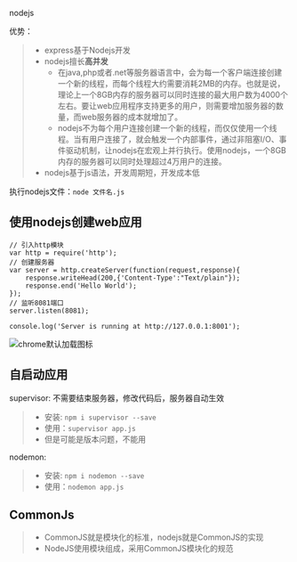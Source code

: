 nodejs

优势：

> - express基于Nodejs开发
> - nodejs擅长**高并发**
>   - 在java,php或者.net等服务器语言中，会为每一个客户端连接创建一个新的线程，而每个线程大约需要消耗2MB的内存。也就是说，理论上一个8GB内存的服务器可以同时连接的最大用户数为4000个左右。要让web应用程序支持更多的用户，则需要增加服务器的数量，而web服务器的成本就增加了。
>   - nodejs不为每个用户连接创建一个新的线程，而仅仅使用一个线程。当有用户连接了，就会触发一个内部事件，通过非阻塞I/O、事件驱动机制，让nodejs在宏观上并行执行。使用nodejs，一个8GB内存的服务器可以同时处理超过4万用户的连接。
> - nodejs基于js语法，开发周期短，开发成本低

执行nodejs文件：`node 文件名.js`

## 使用nodejs创建web应用

```
// 引入http模块
var http = require('http');
// 创建服务器
var server = http.createServer(function(request,response){
	response.writeHead(200,{'Content-Type':"Text/plain"});
	response.end('Hello World');
});
// 监听8081端口
server.listen(8081);

console.log('Server is running at http://127.0.0.1:8001');
```





![chrome默认加载图标](C:\Users\17273\AppData\Roaming\Typora\typora-user-images\image-20210901183450699.png)

## 自启动应用

supervisor: 不需要结束服务器，修改代码后，服务器自动生效

> - 安装: `npm i supervisor --save`
> - 使用：`supervisor app.js`
> - 但是可能是版本问题，不能用

nodemon:

> - 安装: `npm i nodemon --save`
> - 使用：`nodemon app.js`

## CommonJs

> - CommonJS就是模块化的标准，nodejs就是CommonJS的实现
> - NodeJS使用模块组成，采用CommonJS模块化的规范

